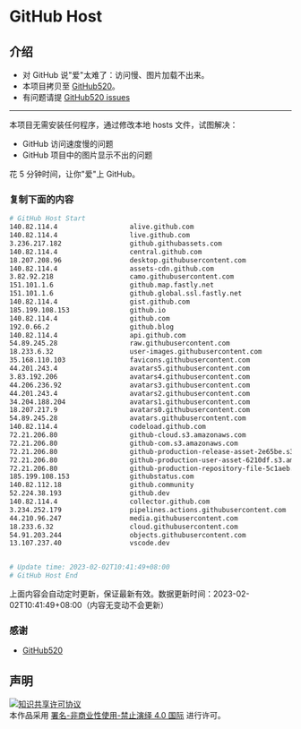 # GitHub Host
## 介绍
- 对 GitHub 说"爱"太难了：访问慢、图片加载不出来。
- 本项目拷贝至 [GitHub520](https://github.com/521xueweihan/GitHub520)。
- 有问题请提 [GitHub520 issues](https://github.com/521xueweihan/GitHub520/issues/new)

---

本项目无需安装任何程序，通过修改本地 hosts 文件，试图解决：
- GitHub 访问速度慢的问题
- GitHub 项目中的图片显示不出的问题

花 5 分钟时间，让你"爱"上 GitHub。

### 复制下面的内容
```bash
# GitHub Host Start
140.82.114.4                  alive.github.com
140.82.114.4                  live.github.com
3.236.217.182                 github.githubassets.com
140.82.114.4                  central.github.com
18.207.208.96                 desktop.githubusercontent.com
140.82.114.4                  assets-cdn.github.com
3.82.92.218                   camo.githubusercontent.com
151.101.1.6                   github.map.fastly.net
151.101.1.6                   github.global.ssl.fastly.net
140.82.114.4                  gist.github.com
185.199.108.153               github.io
140.82.114.4                  github.com
192.0.66.2                    github.blog
140.82.114.4                  api.github.com
54.89.245.28                  raw.githubusercontent.com
18.233.6.32                   user-images.githubusercontent.com
35.168.110.103                favicons.githubusercontent.com
44.201.243.4                  avatars5.githubusercontent.com
3.83.192.206                  avatars4.githubusercontent.com
44.206.236.92                 avatars3.githubusercontent.com
44.201.243.4                  avatars2.githubusercontent.com
34.204.188.204                avatars1.githubusercontent.com
18.207.217.9                  avatars0.githubusercontent.com
54.89.245.28                  avatars.githubusercontent.com
140.82.114.4                  codeload.github.com
72.21.206.80                  github-cloud.s3.amazonaws.com
72.21.206.80                  github-com.s3.amazonaws.com
72.21.206.80                  github-production-release-asset-2e65be.s3.amazonaws.com
72.21.206.80                  github-production-user-asset-6210df.s3.amazonaws.com
72.21.206.80                  github-production-repository-file-5c1aeb.s3.amazonaws.com
185.199.108.153               githubstatus.com
140.82.112.18                 github.community
52.224.38.193                 github.dev
140.82.114.4                  collector.github.com
3.234.252.179                 pipelines.actions.githubusercontent.com
44.210.96.247                 media.githubusercontent.com
18.233.6.32                   cloud.githubusercontent.com
54.91.203.244                 objects.githubusercontent.com
13.107.237.40                 vscode.dev


# Update time: 2023-02-02T10:41:49+08:00
# GitHub Host End

```
上面内容会自动定时更新，保证最新有效。数据更新时间：2023-02-02T10:41:49+08:00（内容无变动不会更新）

### 感谢

- [GitHub520](https://github.com/521xueweihan/GitHub520)

## 声明
<a rel="license" href="https://creativecommons.org/licenses/by-nc-nd/4.0/deed.zh"><img alt="知识共享许可协议" style="border-width: 0" src="https://licensebuttons.net/l/by-nc-nd/4.0/88x31.png"></a><br>本作品采用 <a rel="license" href="https://creativecommons.org/licenses/by-nc-nd/4.0/deed.zh">署名-非商业性使用-禁止演绎 4.0 国际</a> 进行许可。